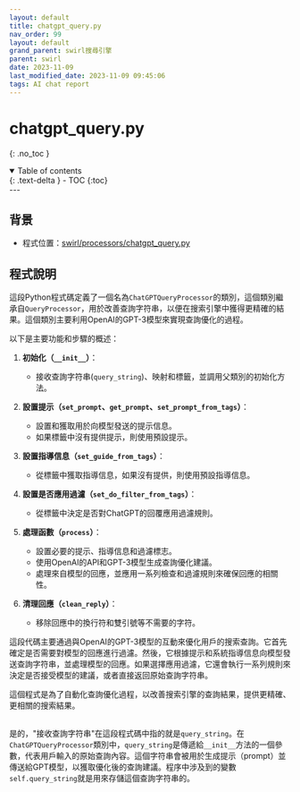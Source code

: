 ```yaml
---
layout: default
title: chatgpt_query.py
nav_order: 99
layout: default
grand_parent: swirl搜尋引擎
parent: swirl
date: 2023-11-09
last_modified_date: 2023-11-09 09:45:06
tags: AI chat report
---
```



# chatgpt_query.py


{: .no_toc }

<details open markdown="block">
  <summary>
    Table of contents
  </summary>
  {: .text-delta }
- TOC
{:toc}
</details>
---

## 背景

- 程式位置：[swirl/processors/chatgpt_query.py](./chatgpt_query.py)

## 程式說明

這段Python程式碼定義了一個名為`ChatGPTQueryProcessor`的類別，這個類別繼承自`QueryProcessor`，用於改善查詢字符串，以便在搜索引擎中獲得更精確的結果。這個類別主要利用OpenAI的GPT-3模型來實現查詢優化的過程。

以下是主要功能和步驟的概述：

1. **初始化（`__init__`）**：
   - 接收查詢字符串(`query_string`)、映射和標籤，並調用父類別的初始化方法。

2. **設置提示（`set_prompt`、`get_prompt`、`set_prompt_from_tags`）**：
   - 設置和獲取用於向模型發送的提示信息。
   - 如果標籤中沒有提供提示，則使用預設提示。

3. **設置指導信息（`set_guide_from_tags`）**：
   - 從標籤中獲取指導信息，如果沒有提供，則使用預設指導信息。

4. **設置是否應用過濾（`set_do_filter_from_tags`）**：
   - 從標籤中決定是否對ChatGPT的回覆應用過濾規則。

5. **處理函數（`process`）**：
   - 設置必要的提示、指導信息和過濾標志。
   - 使用OpenAI的API和GPT-3模型生成查詢優化建議。
   - 處理來自模型的回應，並應用一系列檢查和過濾規則來確保回應的相關性。

6. **清理回應（`clean_reply`）**：
   - 移除回應中的換行符和雙引號等不需要的字符。

這段代碼主要通過與OpenAI的GPT-3模型的互動來優化用戶的搜索查詢。它首先確定是否需要對模型的回應進行過濾。然後，它根據提示和系統指導信息向模型發送查詢字符串，並處理模型的回應。如果選擇應用過濾，它還會執行一系列規則來決定是否接受模型的建議，或者直接返回原始查詢字符串。

這個程式是為了自動化查詢優化過程，以改善搜索引擎的查詢結果，提供更精確、更相關的搜索結果。

## 

是的，"接收查詢字符串"在這段程式碼中指的就是`query_string`。在`ChatGPTQueryProcessor`類別中，`query_string`是傳遞給`__init__`方法的一個參數，代表用戶輸入的原始查詢內容。這個字符串會被用於生成提示（prompt）並傳送給GPT模型，以獲取優化後的查詢建議。程序中涉及到的變數`self.query_string`就是用來存儲這個查詢字符串的。
